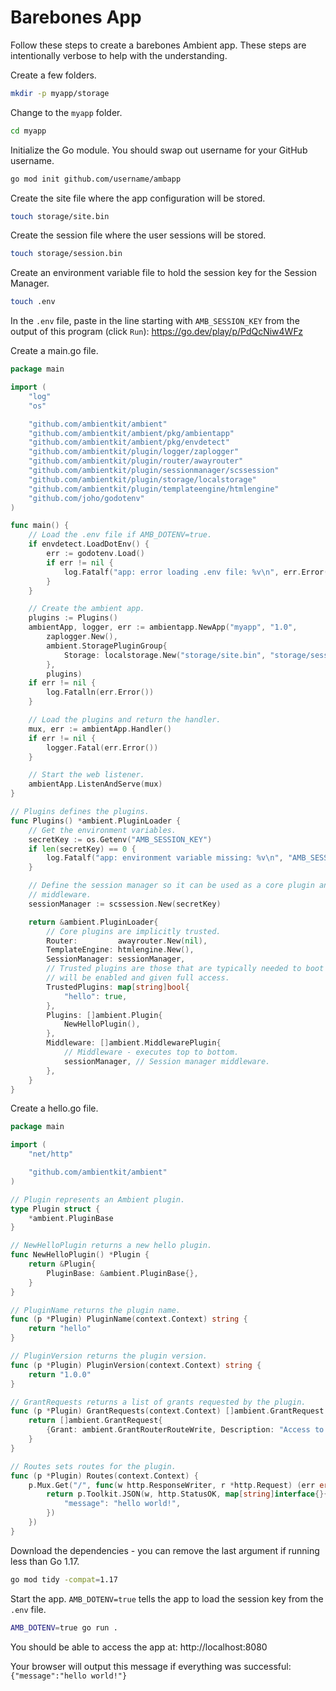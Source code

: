 # Barebones App

Follow these steps to create a barebones Ambient app. These steps are intentionally verbose to help with the understanding.

Create a few folders.

```bash
mkdir -p myapp/storage
```

Change to the `myapp` folder.

```bash
cd myapp
```

Initialize the Go module. You should swap out username for your GitHub username.

```bash
go mod init github.com/username/ambapp
```

Create the site file where the app configuration will be stored.

```bash
touch storage/site.bin
```

Create the session file where the user sessions will be stored.

```bash
touch storage/session.bin
```

Create an environment variable file to hold the session key for the Session Manager.

```bash
touch .env
```

In the `.env` file, paste in the line starting with `AMB_SESSION_KEY` from the output of this program (click `Run`): https://go.dev/play/p/PdQcNiw4WFz

Create a main.go file.

```go title="main.go"
package main

import (
	"log"
	"os"

	"github.com/ambientkit/ambient"
	"github.com/ambientkit/ambient/pkg/ambientapp"
	"github.com/ambientkit/ambient/pkg/envdetect"
	"github.com/ambientkit/plugin/logger/zaplogger"
	"github.com/ambientkit/plugin/router/awayrouter"
	"github.com/ambientkit/plugin/sessionmanager/scssession"
	"github.com/ambientkit/plugin/storage/localstorage"
	"github.com/ambientkit/plugin/templateengine/htmlengine"
	"github.com/joho/godotenv"
)

func main() {
	// Load the .env file if AMB_DOTENV=true.
	if envdetect.LoadDotEnv() {
		err := godotenv.Load()
		if err != nil {
			log.Fatalf("app: error loading .env file: %v\n", err.Error())
		}
	}

	// Create the ambient app.
	plugins := Plugins()
	ambientApp, logger, err := ambientapp.NewApp("myapp", "1.0",
		zaplogger.New(),
		ambient.StoragePluginGroup{
			Storage: localstorage.New("storage/site.bin", "storage/session.bin"),
		},
		plugins)
	if err != nil {
		log.Fatalln(err.Error())
	}

	// Load the plugins and return the handler.
	mux, err := ambientApp.Handler()
	if err != nil {
		logger.Fatal(err.Error())
	}

	// Start the web listener.
	ambientApp.ListenAndServe(mux)
}

// Plugins defines the plugins.
func Plugins() *ambient.PluginLoader {
	// Get the environment variables.
	secretKey := os.Getenv("AMB_SESSION_KEY")
	if len(secretKey) == 0 {
		log.Fatalf("app: environment variable missing: %v\n", "AMB_SESSION_KEY")
	}

	// Define the session manager so it can be used as a core plugin and
	// middleware.
	sessionManager := scssession.New(secretKey)

	return &ambient.PluginLoader{
		// Core plugins are implicitly trusted.
		Router:         awayrouter.New(nil),
		TemplateEngine: htmlengine.New(),
		SessionManager: sessionManager,
		// Trusted plugins are those that are typically needed to boot so they
		// will be enabled and given full access.
		TrustedPlugins: map[string]bool{
			"hello": true,
		},
		Plugins: []ambient.Plugin{
			NewHelloPlugin(),
		},
		Middleware: []ambient.MiddlewarePlugin{
			// Middleware - executes top to bottom.
			sessionManager, // Session manager middleware.
		},
	}
}
```

Create a hello.go file.

```go title="hello.go"
package main

import (
	"net/http"

	"github.com/ambientkit/ambient"
)

// Plugin represents an Ambient plugin.
type Plugin struct {
	*ambient.PluginBase
}

// NewHelloPlugin returns a new hello plugin.
func NewHelloPlugin() *Plugin {
	return &Plugin{
		PluginBase: &ambient.PluginBase{},
	}
}

// PluginName returns the plugin name.
func (p *Plugin) PluginName(context.Context) string {
	return "hello"
}

// PluginVersion returns the plugin version.
func (p *Plugin) PluginVersion(context.Context) string {
	return "1.0.0"
}

// GrantRequests returns a list of grants requested by the plugin.
func (p *Plugin) GrantRequests(context.Context) []ambient.GrantRequest {
	return []ambient.GrantRequest{
		{Grant: ambient.GrantRouterRouteWrite, Description: "Access to create default route."},
	}
}

// Routes sets routes for the plugin.
func (p *Plugin) Routes(context.Context) {
	p.Mux.Get("/", func(w http.ResponseWriter, r *http.Request) (err error) {
		return p.Toolkit.JSON(w, http.StatusOK, map[string]interface{}{
			"message": "hello world!",
		})
	})
}
```

Download the dependencies - you can remove the last argument if running less than Go 1.17.

```bash
go mod tidy -compat=1.17
```

Start the app. `AMB_DOTENV=true` tells the app to load the session key from the `.env` file.

```bash
AMB_DOTENV=true go run .
```

You should be able to access the app at: http://localhost:8080

Your browser will output this message if everything was successful: `{"message":"hello world!"}`